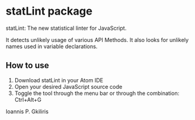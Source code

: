 # statLint package

statLint: The new statistical linter for JavaScript.

It detects unlikely usage of various API Methods. It also looks for unlikely names used in variable declarations.  

How to use 
----------
1. Download statLint in your Atom IDE
2. Open your desired JavaScript source code
3. Toggle the tool through the menu bar or through the combination: Ctrl+Alt+G

Ioannis P. Gkiliris
